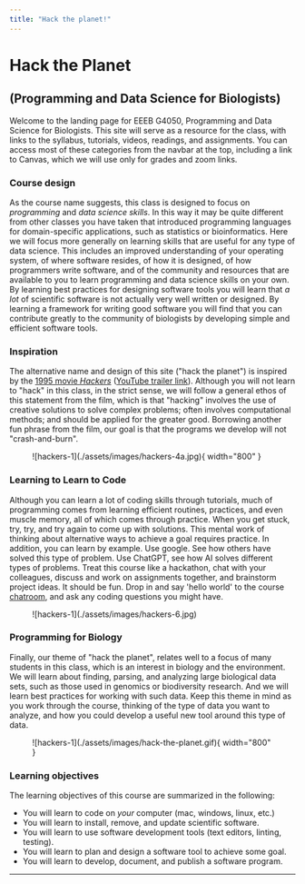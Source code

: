 ```yaml
---
title: "Hack the planet!"
---
```


# Hack the Planet

## (Programming and Data Science for Biologists)
Welcome to the landing page for EEEB G4050, Programming and Data 
Science for Biologists. This site will serve as a resource for the class, 
with links to the syllabus, tutorials, videos, readings, and assignments. 
You can access most of these categories from the navbar at the top, 
including a link to Canvas, which we will use only for grades and zoom links.


### Course design
As the course name suggests, this class is designed to focus on 
*programming* and *data science skills*. In this way it may be 
quite different from other classes you have taken that introduced
programming languages for domain-specific applications, such as 
statistics or bioinformatics. Here we will focus more generally on 
learning skills that are useful for any type of data science.
This includes an improved understanding of your operating system, of 
where software resides, of how it is designed, of how programmers write
software, and of the community and resources that are available to you
to learn programming and data science skills on your own. 
By learning best practices for designing software tools you will 
learn that *a lot* of scientific software is not actually very 
well written or designed. By learning a framework for writing good
software you will find that you can contribute greatly to the 
community of biologists by developing simple and efficient software tools.


### Inspiration
The alternative name and design of this site ("hack the planet") is inspired
by the [1995 movie *Hackers*](https://en.wikipedia.org/wiki/Hackers_(film)) 
([YouTube trailer link](https://www.youtube.com/watch?v=Rn2cf_wJ4f4)).
Although you will not learn to "hack" in this class, in the strict sense,
we will follow a general ethos of this statement from the film, which is
that "hacking" involves the use of creative solutions to solve complex 
problems; often involves computational methods; and should be applied 
for the greater good. Borrowing another fun phrase from the film, our goal
is that the programs we develop will not "crash-and-burn". 

<figure markdown="span">
  ![hackers-1](./assets/images/hackers-4a.jpg){ width="800" }
  <!-- <figcaption>Image caption</figcaption> -->
</figure>


### Learning to Learn to Code
Although you can learn a lot of coding skills through tutorials, 
much of programming comes from learning efficient routines, practices, 
and even muscle memory, all of which comes through practice. 
When you get stuck, try, try, and try again to come up with solutions.
This mental work of thinking about alternative ways to achieve a goal
requires practice. In addition, you can learn by example. Use google. See
how others have solved this type of problem. Use ChatGPT, see how AI
solves different types of problems.
Treat this course like a hackathon, chat with your colleagues,
discuss and work on assignments together, and brainstorm project 
ideas. It should be fun. Drop in and say 'hello world' to the course 
[chatroom](https://gitter.im/hack-the-planet-course/community), 
and ask any coding questions you might have.

<figure markdown="span">
  ![hackers-1](./assets/images/hackers-6.jpg)
</figure>


### Programming for Biology
Finally, our theme of "hack the planet", relates well to a focus of many
students in this class, which is an interest in biology and the environment. 
We will learn about finding, parsing, and analyzing large biological 
data sets, such as those used in genomics or biodiversity research.
And we will learn best practices for working with such data. 
Keep this theme in mind as you work through the course, thinking 
of the type of data you want to analyze, and how you could develop
a useful new tool around this type of data.


<figure markdown="span">
  ![hackers-1](./assets/images/hack-the-planet.gif){ width="800" }
  <!-- <figcaption>Image caption</figcaption> -->
</figure>

<!-- 
<div class="mt-4 mb-4 text-center">
    <img src="{{ site.url }}{{ site.baseurl }}/assets/images/hack-the-planet.gif">
</div>
 -->

### Learning objectives
The learning objectives of this course are summarized in the following:

- You will learn to code on *your* computer (mac, windows, linux, etc.)
- You will learn to install, remove, and update scientific software.
- You will learn to use software development tools (text editors, linting, testing).
- You will learn to plan and design a software tool to achieve some goal.
- You will learn to develop, document, and publish a software program.


--------------------------------


<!-- 
<figure markdown="span">
  ![hackers-1](/assets/images/hackers-panel.png)
</figure>
 -->